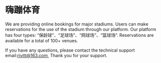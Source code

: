# 嗨蹦体育

We are providing online bookings for major stadiums. Users can make reservations for the use of the stadium through our platform. Our platform has four types: “保龄球”、“足球场”、“网球场”、“篮球场”. Reservations are available for a total of 100+ venues.

If you have any questions, please contact the technical support email:rivitt@163.com, Thank you for your support.
